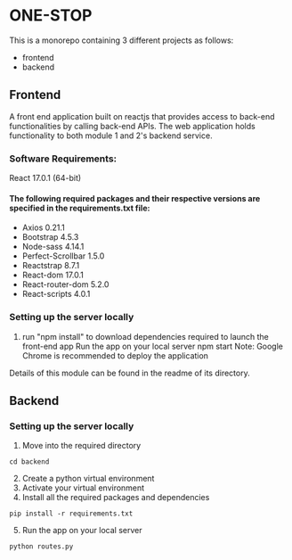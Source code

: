 # ONE-STOP
This is a monorepo containing 3 different projects as follows:
- frontend
- backend

## Frontend
A front end application built on reactjs that provides access to back-end functionalities by calling back-end APIs. The web application holds functionality to both module 1 and 2's backend service.

### Software Requirements:
React 17.0.1 (64-bit)
#### The following required packages and their respective versions are specified in the requirements.txt file:
- Axios 0.21.1
- Bootstrap 4.5.3
- Node-sass 4.14.1
- Perfect-Scrollbar 1.5.0
- Reactstrap 8.7.1
- React-dom 17.0.1
- React-router-dom 5.2.0
- React-scripts 4.0.1

### Setting up the server locally
1. run "npm install" to download dependencies required to launch the front-end app
Run the app on your local server
npm start
Note: Google Chrome is recommended to deploy the application

Details of this module can be found in the readme of its directory.

## Backend

### Setting up the server locally
1. Move into the required directory
```
cd backend
```
2. Create a python virtual environment
3. Activate your virtual environment
4. Install all the required packages and dependencies
```
pip install -r requirements.txt
```
5. Run the app on your local server
```
python routes.py
```
